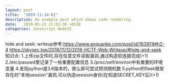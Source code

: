 ```yaml
---
layout: post
title:  "2019-11-14-01"
description: An example post which shows code rendering.
date:   2019-05-23 21:03:36 +0530
categories: Javascript NodeJS
---
```

hide and seek:
writeup参考:https://www.anquanke.com/post/id/163974#h2-4 https://skysec.top/2018/11/12/2018-HCTF-Web-Writeup/#hide-and-seek
知识点:
1.上传zip文件时,存在任意文件读取漏洞,通过构造软连接完成(+1)
2./etc/passwd里记录了一些重要配置信息
3./proc/self/environ中有重要的环境变量
4.发现python是3.6版本的，那么即可尝试预测随机数
5.python的flask框架存在的"本地session"漏洞,可以伪造seesioin身份(在知道SECRET_KEY后)(+1)